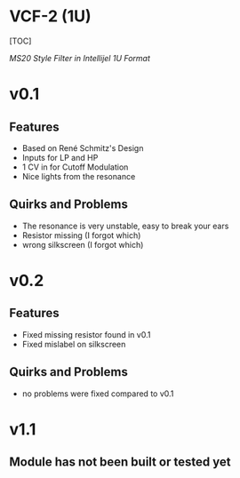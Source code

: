 # VCF-2 (1U)

[TOC]

*MS20 Style Filter in Intellijel 1U Format*

# v0.1

## Features
- Based on René Schmitz's Design
- Inputs for LP and HP
- 1 CV in for Cutoff Modulation
- Nice lights from the resonance

## Quirks and Problems
- The resonance is very unstable, easy to break your ears
- Resistor missing (I forgot which)
- wrong silkscreen (I forgot which)

# v0.2

## Features
- Fixed missing resistor found in v0.1
- Fixed mislabel on silkscreen

## Quirks and Problems
- no problems were fixed compared to v0.1

# v1.1

## Module has not been built or tested yet